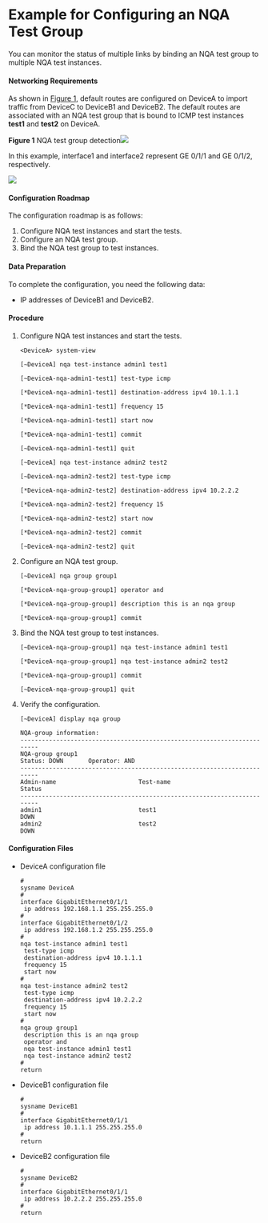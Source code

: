 Example for Configuring an NQA Test Group
=========================================

You can monitor the status of multiple links by binding an NQA test group to multiple NQA test instances.

#### Networking Requirements

As shown in [Figure 1](#EN-US_TASK_0000001414302185__fig_dc_vrp_network-monitor_feature_008601), default routes are configured on DeviceA to import traffic from DeviceC to DeviceB1 and DeviceB2. The default routes are associated with an NQA test group that is bound to ICMP test instances **test1** and **test2** on DeviceA.

**Figure 1** NQA test group detection![](../../../../public_sys-resources/note_3.0-en-us.png) 

In this example, interface1 and interface2 represent GE 0/1/1 and GE 0/1/2, respectively.


  
![](figure/en-us_image_0000001363281364.png)

#### Configuration Roadmap

The configuration roadmap is as follows:

1. Configure NQA test instances and start the tests.
2. Configure an NQA test group.
3. Bind the NQA test group to test instances.

#### Data Preparation

To complete the configuration, you need the following data:

* IP addresses of DeviceB1 and DeviceB2.

#### Procedure

1. Configure NQA test instances and start the tests.
   
   
   ```
   <DeviceA> system-view
   ```
   ```
   [~DeviceA] nqa test-instance admin1 test1
   ```
   ```
   [~DeviceA-nqa-admin1-test1] test-type icmp
   ```
   ```
   [*DeviceA-nqa-admin1-test1] destination-address ipv4 10.1.1.1
   ```
   ```
   [*DeviceA-nqa-admin1-test1] frequency 15
   ```
   ```
   [*DeviceA-nqa-admin1-test1] start now
   ```
   ```
   [*DeviceA-nqa-admin1-test1] commit
   ```
   ```
   [~DeviceA-nqa-admin1-test1] quit
   ```
   ```
   [~DeviceA] nqa test-instance admin2 test2
   ```
   ```
   [~DeviceA-nqa-admin2-test2] test-type icmp
   ```
   ```
   [*DeviceA-nqa-admin2-test2] destination-address ipv4 10.2.2.2
   ```
   ```
   [*DeviceA-nqa-admin2-test2] frequency 15
   ```
   ```
   [*DeviceA-nqa-admin2-test2] start now
   ```
   ```
   [*DeviceA-nqa-admin2-test2] commit
   ```
   ```
   [~DeviceA-nqa-admin2-test2] quit
   ```
2. Configure an NQA test group.
   
   
   ```
   [~DeviceA] nqa group group1
   ```
   ```
   [*DeviceA-nqa-group-group1] operator and
   ```
   ```
   [*DeviceA-nqa-group-group1] description this is an nqa group
   ```
   ```
   [*DeviceA-nqa-group-group1] commit
   ```
3. Bind the NQA test group to test instances.
   
   
   ```
   [~DeviceA-nqa-group-group1] nqa test-instance admin1 test1
   ```
   ```
   [*DeviceA-nqa-group-group1] nqa test-instance admin2 test2
   ```
   ```
   [*DeviceA-nqa-group-group1] commit
   ```
   ```
   [~DeviceA-nqa-group-group1] quit
   ```
4. Verify the configuration. 
   
   
   ```
   [~DeviceA] display nqa group
   ```
   ```
   NQA-group information:
   ------------------------------------------------------------------------
   NQA-group group1
   Status: DOWN       Operator: AND     
   ------------------------------------------------------------------------
   Admin-name                       Test-name                        Status
   ------------------------------------------------------------------------
   admin1                           test1                            DOWN    
   admin2                           test2                            DOWN    
   ```

#### Configuration Files

* DeviceA configuration file
  
  ```
  #
  sysname DeviceA
  #
  interface GigabitEthernet0/1/1
   ip address 192.168.1.1 255.255.255.0
  #
  interface GigabitEthernet0/1/2
   ip address 192.168.1.2 255.255.255.0
  #
  nqa test-instance admin1 test1
   test-type icmp
   destination-address ipv4 10.1.1.1
   frequency 15
   start now
  #
  nqa test-instance admin2 test2
   test-type icmp
   destination-address ipv4 10.2.2.2
   frequency 15
   start now
  #
  nqa group group1
   description this is an nqa group
   operator and
   nqa test-instance admin1 test1
   nqa test-instance admin2 test2
  #
  return
  ```
* DeviceB1 configuration file
  ```
  #
  sysname DeviceB1
  #
  interface GigabitEthernet0/1/1
   ip address 10.1.1.1 255.255.255.0
  #
  return
  ```
* DeviceB2 configuration file
  ```
  #
  sysname DeviceB2
  #
  interface GigabitEthernet0/1/1
   ip address 10.2.2.2 255.255.255.0
  #
  return
  ```